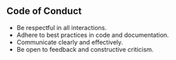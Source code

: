 ## Code of Conduct
- Be respectful in all interactions.
- Adhere to best practices in code and documentation.
- Communicate clearly and effectively.
- Be open to feedback and constructive criticism.
